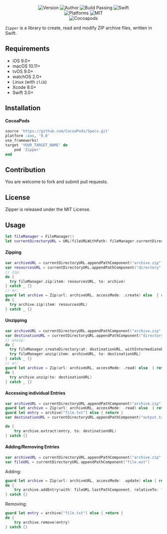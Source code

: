 <p align="center">
  <img alt="Version" src="https://img.shields.io/badge/version-1.0.0-brightgreen.svg">
  <img alt="Author" src="https://img.shields.io/badge/author-Meniny-blue.svg">
  <img alt="Build Passing" src="https://img.shields.io/badge/build-passing-brightgreen.svg">
  <img alt="Swift" src="https://img.shields.io/badge/swift-3.0%2B-orange.svg">
  <br/>
  <img alt="Platforms" src="https://img.shields.io/badge/platform-macOS%20%7C%20iOS%20%7C%20watchOS%20%7C%20tvOS-lightgrey.svg">
  <img alt="MIT" src="https://img.shields.io/badge/license-MIT-blue.svg">
  <br/>
  <img alt="Cocoapods" src="https://img.shields.io/badge/cocoapods-compatible-brightgreen.svg">
</p>

`Zipper` is a library to create, read and modify ZIP archive files, written in Swift.

## Requirements

- iOS 9.0+
- macOS 10.11+
- tvOS 9.0+
- watchOS 2.0+
- Linux (with `zlib`)
- Xcode 8.0+
- Swift 3.0+

## Installation

#### CocoaPods

```ruby
source 'https://github.com/CocoaPods/Specs.git'
platform :ios, '9.0'
use_frameworks!
target 'YOUR_TARGET_NAME' do
    pod 'Zipper'
end
```

## Contribution

You are welcome to fork and submit pull requests.

## License

Zipper is released under the MIT License.

## Usage

```swift
let fileManager = FileManager()
let currentDirectoryURL = URL(fileURLWithPath: fileManager.currentDirectoryPath)
```

#### Zipping

```swift
var archiveURL = currentDirectoryURL.appendPathComponent("archive.zip")
var resourcesURL = currentDirectoryURL.appendPathComponent("directory")
// zip:
do {
  try fileManager.zip(item: resourcesURL, to: archive)
} catch _ {}
// or:
guard let archive = Zip(url: archiveURL, accessMode: .create) else  { return }
do {
  try archive.zip(item: resourcesURL)
} catch _ {}
```

#### Unzipping

```swift
var archiveURL = currentDirectoryURL.appendPathComponent("archive.zip")
var destinationURL = currentDirectoryURL.appendPathComponent("directory")
// unzip:
do {
  try fileManager.createDirectory(at: destinationURL, withIntermediateDirectories: true, attributes: nil)
  try fileManager.unzip(item: archiveURL, to: destinationURL)
} catch _ {}
// or:
guard let archive = Zip(url: archiveURL, accessMode: .read) else  { return }
do {
  try archive.unzip(to: destinationURL)
} catch _ {}
```

#### Accessing individual Entries

```swift
var archiveURL = currentDirectoryURL.appendPathComponent("archive.zip")
guard let archive = Zip(url: archiveURL, accessMode: .read) else  { return }
guard let entry = archive["file.txt"] else { return }
var destinationURL = currentDirectoryURL.appendPathComponent("output.txt")

do {
    try archive.extract(entry, to: destinationURL)
} catch {}
```

#### Adding/Removing Entries

```swift
var archiveURL = currentDirectoryURL.appendPathComponent("archive.zip")
var fileURL = currentDirectoryURL.appendPathComponent("file.ext")
```

Adding:

``` swift
guard let archive = Zip(url: archiveURL, accessMode: .update) else { return }
do {
    try archive.addEntry(with: fileURL.lastPathComponent, relativeTo: fileURL.deletingLastPathComponent())
} catch {}
```

Removing:

```swift
guard let entry = archive["file.txt"] else { return }
do {
    try archive.remove(entry)
} catch {}
```
